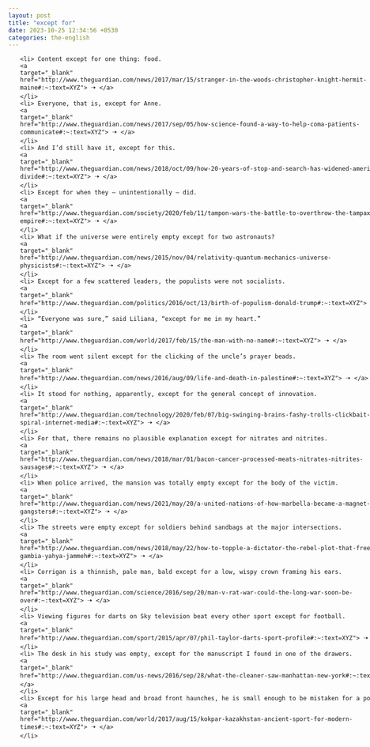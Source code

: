 ```yaml
---
layout: post
title: "except for"
date: 2023-10-25 12:34:56 +0530
categories: the-english
---
```

<style>
    ol {
        width: 800px;
        margin: 0 auto;
    }
ol li {
    font-size: 18px;
    line-height: 1.5;
    padding-bottom: 8px;
}
</style>
<ol>

    <li> Content except for one thing: food.
    <a 
    target="_blank" 
    href="http://www.theguardian.com/news/2017/mar/15/stranger-in-the-woods-christopher-knight-hermit-maine#:~:text=XYZ"> 🠢 </a>
    </li>
    <li> Everyone, that is, except for Anne.
    <a 
    target="_blank" 
    href="http://www.theguardian.com/news/2017/sep/05/how-science-found-a-way-to-help-coma-patients-communicate#:~:text=XYZ"> 🠢 </a>
    </li>
    <li> And I’d still have it, except for this.
    <a 
    target="_blank" 
    href="http://www.theguardian.com/news/2018/oct/09/how-20-years-of-stop-and-search-has-widened-americas-racial-divide#:~:text=XYZ"> 🠢 </a>
    </li>
    <li> Except for when they – unintentionally – did.
    <a 
    target="_blank" 
    href="http://www.theguardian.com/society/2020/feb/11/tampon-wars-the-battle-to-overthrow-the-tampax-empire#:~:text=XYZ"> 🠢 </a>
    </li>
    <li> What if the universe were entirely empty except for two astronauts?
    <a 
    target="_blank" 
    href="http://www.theguardian.com/news/2015/nov/04/relativity-quantum-mechanics-universe-physicists#:~:text=XYZ"> 🠢 </a>
    </li>
    <li> Except for a few scattered leaders, the populists were not socialists.
    <a 
    target="_blank" 
    href="http://www.theguardian.com/politics/2016/oct/13/birth-of-populism-donald-trump#:~:text=XYZ"> 🠢 </a>
    </li>
    <li> “Everyone was sure,” said Liliana, “except for me in my heart.”
    <a 
    target="_blank" 
    href="http://www.theguardian.com/world/2017/feb/15/the-man-with-no-name#:~:text=XYZ"> 🠢 </a>
    </li>
    <li> The room went silent except for the clicking of the uncle’s prayer beads.
    <a 
    target="_blank" 
    href="http://www.theguardian.com/news/2016/aug/09/life-and-death-in-palestine#:~:text=XYZ"> 🠢 </a>
    </li>
    <li> It stood for nothing, apparently, except for the general concept of innovation.
    <a 
    target="_blank" 
    href="http://www.theguardian.com/technology/2020/feb/07/big-swinging-brains-fashy-trolls-clickbait-death-spiral-internet-media#:~:text=XYZ"> 🠢 </a>
    </li>
    <li> For that, there remains no plausible explanation except for nitrates and nitrites.
    <a 
    target="_blank" 
    href="http://www.theguardian.com/news/2018/mar/01/bacon-cancer-processed-meats-nitrates-nitrites-sausages#:~:text=XYZ"> 🠢 </a>
    </li>
    <li> When police arrived, the mansion was totally empty except for the body of the victim.
    <a 
    target="_blank" 
    href="http://www.theguardian.com/news/2021/may/20/a-united-nations-of-how-marbella-became-a-magnet-for-gangsters#:~:text=XYZ"> 🠢 </a>
    </li>
    <li> The streets were empty except for soldiers behind sandbags at the major intersections.
    <a 
    target="_blank" 
    href="http://www.theguardian.com/news/2018/may/22/how-to-topple-a-dictator-the-rebel-plot-that-freed-the-gambia-yahya-jammeh#:~:text=XYZ"> 🠢 </a>
    </li>
    <li> Corrigan is a thinnish, pale man, bald except for a low, wispy crown framing his ears.
    <a 
    target="_blank" 
    href="http://www.theguardian.com/science/2016/sep/20/man-v-rat-war-could-the-long-war-soon-be-over#:~:text=XYZ"> 🠢 </a>
    </li>
    <li> Viewing figures for darts on Sky television beat every other sport except for football.
    <a 
    target="_blank" 
    href="http://www.theguardian.com/sport/2015/apr/07/phil-taylor-darts-sport-profile#:~:text=XYZ"> 🠢 </a>
    </li>
    <li> The desk in his study was empty, except for the manuscript I found in one of the drawers.
    <a 
    target="_blank" 
    href="http://www.theguardian.com/us-news/2016/sep/28/what-the-cleaner-saw-manhattan-new-york#:~:text=XYZ"> 🠢 </a>
    </li>
    <li> Except for his large head and broad front haunches, he is small enough to be mistaken for a pony.
    <a 
    target="_blank" 
    href="http://www.theguardian.com/world/2017/aug/15/kokpar-kazakhstan-ancient-sport-for-modern-times#:~:text=XYZ"> 🠢 </a>
    </li>